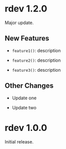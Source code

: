 # rdev 1.2.0

Major update.

## New Features

* `feature1()`: description

* `feature2()`: description

* `feature3()`: description

## Other Changes

* Update one

* Update two

# rdev 1.0.0

Initial release.
